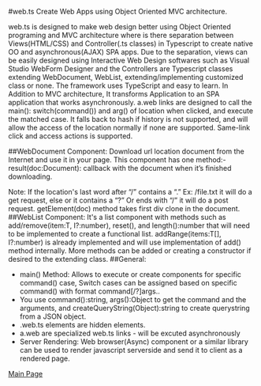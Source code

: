 #web.ts
Create Web Apps using Object Oriented MVC architecture.

web.ts is designed to make web design better using Object Oriented programing and MVC architecture where is there separation between Views(HTML/CSS) and Controller(.ts classes) in Typescript to create native OO and asynchronous(AJAX) SPA apps. 
Due to the separation, views can be easily designed using Interactive Web Design softwares such as Visual Studio WebForm Designer and the Controllers are Typescript classes extending WebDocument, WebList, extending/implementing customized class or none. The framework uses TypeScript and easy to learn.
In Addition to MVC architecture, It transforms Application to an SPA application that works asynchronously. a.web links are designed to call the main(): switch(command()) and arg() of location when clicked, and execute the matched case. It falls back to hash if history is not supported, and will allow the access of the location normally if none are supported. 
Same-link click and access actions is supported.

##WebDocument Component:
Download url location document from the Internet and use it in your page. 
This component has one method:-
result(doc:Document): callback with the document when it’s finished downloading.

Note: If the location's last word after “/” contains a “.” Ex: /file.txt it will do a get request, else or it contains a “?” Or ends with “/” it will do a post request.
getElement(doc) method takes first div clone in the document.
##WebList<T> Component:
It's a list component with methods such as add/remove(item:T, I?:number), reset(), and length():number that will need to be implemented to create a functional list. addRange(items:T[], I?:number) is already implemented and will use implementation of add() method internally. More methods can be added or creating a constructor if desired to the extending class.
##General:
* main() Method: Allows to execute or create components for specific command() case,
Switch cases can be assigned based on specific command() with format command[/?]args..
* You use command():string, args():Object to get the command and the arguments, and createQueryString(Object):string to create querystring from a JSON object.
* .web.ts elements are hidden elements.
* a.web are specialized web.ts links - will be excuted asynchronously
* Server Rendering: Web browser(Async) component or a similar library can be used to render javascript serverside and send it to client as a rendered page.

[Main Page](http://medozs.github.io/web.ts/)
